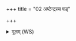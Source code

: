 +++
title = "02 अष्टेन्द्रस्य षड्"

+++
<details><summary>मूलम् (WS)</summary>

अष्टेन्द्रस्य षड् यमस्य ऋषीणां सप्त सप्तधा ।  
अपो मनुष्यानोषधीस्तां उ पश्चानु सेचिरे ॥ २ ॥
</details>